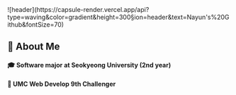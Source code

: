 <div>
  <!--Header-->
  ![header](https://capsule-render.vercel.app/api?type=waving&color=gradient&height=300&section=header&text=Nayun's%20Github&fontSize=70)
</div>

<div>
  <!--Body-->
  
  ## 👀 About Me
  #### :mortar_board: Software major at Seokyeong University (2nd year) <br/>
  #### :book: UMC Web Develop 9th Challenger <br />
  <br/>
  <br/>
</div>

